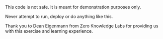 This code is not safe. It is meant for demonstration purposes only.

Never attempt to run, deploy or do anything like this.

Thank you to Dean Eigenmann from Zero Knowledge Labs for providing us with this exercise and learning experience. 
